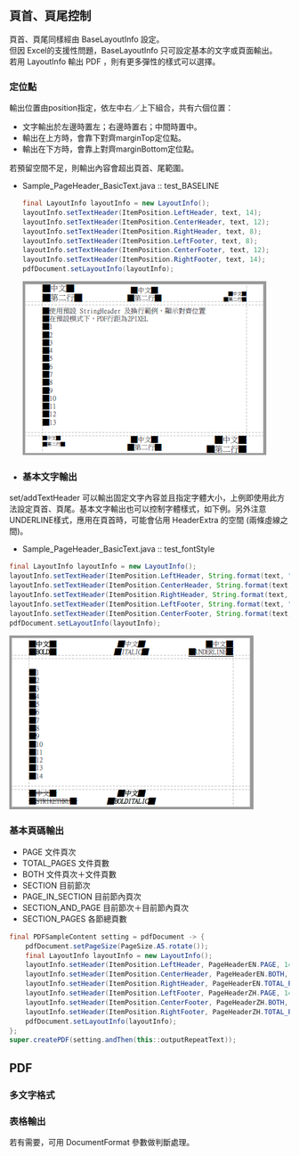 ## 頁首、頁尾控制

頁首、頁尾同樣經由 BaseLayoutInfo 設定。  
但因 Excel的支援性問題，BaseLayoutInfo 只可設定基本的文字或頁面輸出。  
若用 LayoutInfo 輸出 PDF ，則有更多彈性的樣式可以選擇。

### 定位點

輸出位置由position指定，依左中右／上下組合，共有六個位置：

* 文字輸出於左邊時置左；右邊時置右；中間時置中。
* 輸出在上方時，會靠下對齊marginTop定位點。
* 輸出在下方時，會靠上對齊marginBottom定位點。

若預留空間不足，則輸出內容會超出頁首、尾範圍。

* Sample\_PageHeader\_BasicText.java :: test\_BASELINE

  ```java
  final LayoutInfo layoutInfo = new LayoutInfo();
  layoutInfo.setTextHeader(ItemPosition.LeftHeader, text, 14);
  layoutInfo.setTextHeader(ItemPosition.CenterHeader, text, 12);
  layoutInfo.setTextHeader(ItemPosition.RightHeader, text, 8);
  layoutInfo.setTextHeader(ItemPosition.LeftFooter, text, 8);
  layoutInfo.setTextHeader(ItemPosition.CenterFooter, text, 12);
  layoutInfo.setTextHeader(ItemPosition.RightFooter, text, 14);
  pdfDocument.setLayoutInfo(layoutInfo);
  ```

  ![](/assets/ch02/header_position.png)

* ### 基本文字輸出

set/addTextHeader 可以輸出固定文字內容並且指定字體大小，上例即使用此方法設定頁首、頁尾。基本文字輸出也可以控制字體樣式，如下例。另外注意UNDERLINE樣式，應用在頁首時，可能會佔用 HeaderExtra 的空間 (兩條虛線之間)。

* Sample\_PageHeader\_BasicText.java :: test_fontStyle
```java
final LayoutInfo layoutInfo = new LayoutInfo();
layoutInfo.setTextHeader(ItemPosition.LeftHeader, String.format(text, "BOLD"), 12, FontStyle.BOLD);
layoutInfo.setTextHeader(ItemPosition.CenterHeader, String.format(text, "ITALIC"), 12, FontStyle.ITALIC);
layoutInfo.setTextHeader(ItemPosition.RightHeader, String.format(text, "UNDERLINE"), 12, FontStyle.UNDERLINE);
layoutInfo.setTextHeader(ItemPosition.LeftFooter, String.format(text, "STRIKETHRU"), 12, FontStyle.STRIKETHRU);
layoutInfo.setTextHeader(ItemPosition.CenterFooter, String.format(text, "BOLDITALIC"), 12, FontStyle.BOLDITALIC);
pdfDocument.setLayoutInfo(layoutInfo);
```
  ![](/assets/ch02/header_text_fontStyle.png)


### 基本頁碼輸出

* PAGE    文件頁次
* TOTAL\_PAGES    文件頁數
* BOTH     文件頁次＋文件頁數
* SECTION    目前節次
* PAGE\_IN\_SECTION    目前節內頁次
* SECTION\_AND\_PAGE    目前節次＋目前節內頁次
* SECTION\_PAGES    各節總頁數

```java
final PDFSampleContent setting = pdfDocument -> {
    pdfDocument.setPageSize(PageSize.A5.rotate());
    final LayoutInfo layoutInfo = new LayoutInfo();
    layoutInfo.setHeader(ItemPosition.LeftHeader, PageHeaderEN.PAGE, 14);
    layoutInfo.setHeader(ItemPosition.CenterHeader, PageHeaderEN.BOTH, 14);
    layoutInfo.setHeader(ItemPosition.RightHeader, PageHeaderEN.TOTAL_PAGES, 14);
    layoutInfo.setHeader(ItemPosition.LeftFooter, PageHeaderZH.PAGE, 14);
    layoutInfo.setHeader(ItemPosition.CenterFooter, PageHeaderZH.BOTH, 14);
    layoutInfo.setHeader(ItemPosition.RightFooter, PageHeaderZH.TOTAL_PAGES, 14);
    pdfDocument.setLayoutInfo(layoutInfo);
};
super.createPDF(setting.andThen(this::outputRepeatText));
```

## PDF

### 多文字格式

### 表格輸出

若有需要，可用 DocumentFormat 參數做判斷處理。

